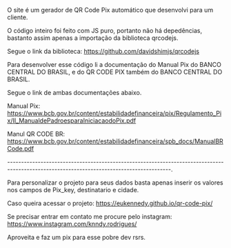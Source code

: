 O site é um gerador de QR Code Pix automático que desenvolvi para um cliente.

O código inteiro foi feito com JS puro, portanto não há depedências, bastanto assim apenas a importação da biblioteca qrcodejs.

Segue o link da biblioteca: https://github.com/davidshimjs/qrcodejs

Para desenvolver esse código li a documentação do Manual Pix do BANCO CENTRAL DO BRASIL, e do QR CODE PIX também do BANCO CENTRAL DO BRASIL.

Segue o link de ambas documentações abaixo.

Manual Pix: https://www.bcb.gov.br/content/estabilidadefinanceira/pix/Regulamento_Pix/II_ManualdePadroesparaIniciacaodoPix.pdf

Manul QR CODE BR: https://www.bcb.gov.br/content/estabilidadefinanceira/spb_docs/ManualBRCode.pdf

-----------------------------------------------------------------------------------------------------------------------------------------.

Para personalizar o projeto para seus dados basta apenas inserir os valores nos campos de Pix_key, destinatario e cidade.

Caso queira acessar o projeto: https://eukennedy.github.io/qr-code-pix/

Se precisar entrar em contato me procure pelo instagram: https://www.instagram.com/knndy.rodrigues/

Aproveita e faz um pix para esse pobre dev rsrs.